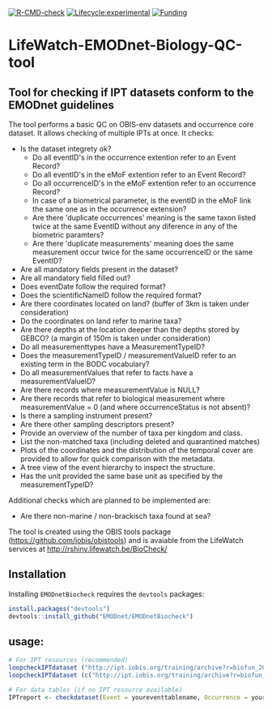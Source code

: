   <!-- badges: start -->
  [![R-CMD-check](https://github.com/EMODnet/EMODnetBiocheck/workflows/R-CMD-check/badge.svg)](https://github.com/EMODnet/EMODnetBiocheck/actions)
  [![Lifecycle:experimental](https://img.shields.io/badge/lifecycle-experimental-orange.svg)](https://www.tidyverse.org/lifecycle/#experimental)
  [![Funding](https://img.shields.io/static/v1?label=powered+by&message=lifewatch.be&labelColor=1a4e8a&color=f15922)](http://lifewatch.be)
  <!-- badges: end -->

# LifeWatch-EMODnet-Biology-QC-tool

## Tool for checking if IPT datasets conform to the EMODnet guidelines 
The tool performs a basic QC on OBIS-env datasets and occurrence core dataset.  It allows checking of multiple IPTs at once. It checks:

- Is the dataset integrety ok?
  * Do all eventID's in the occurrence extention refer to an Event Record?
  * Do all eventID's in the eMoF extention refer to an Event Record?
  * Do all occurrenceID's in the eMoF extention refer to an occurrence Record?
  * In case of a biometrical parameter, is the eventID in the eMoF link the same one as in the occurrence extension?
  * Are there 'duplicate occurrences' meaning is the same taxon listed twice at the same EventID without any diference in any of the biometric paramters?
  * Are there 'duplicate measurements' meaning does the same measurement occur twice for the same occurrenceID or the same EventID?
-    Are all mandatory fields present in the dataset?
-    Are all mandatory field filled out?
-    Does eventDate follow the required format?
-    Does the scientificNameID follow the required format?
-    Are there coordinates located on land? (buffer of 3km is taken under consideration)
-    Do the coordinates on land refer to marine taxa?
-    Are there depths at the location deeper than the depths stored by GEBCO? (a margin of 150m is taken under consideration)
-    Do all measurementtypes have a MeasurementTypeID?
-    Does the measurementTypeID / measurementValueID refer to an existing term in the BODC vocabulary?
-    Do all measurementValues that refer to facts have a measurementValueID?
-    Are there records where measurementValue is NULL?
-    Are there records that refer to biological measurement  where measurementValue = 0 (and where occurrenceStatus is not absent)?
-   Is there a sampling instrument present?
-   Are there other sampling descriptors present?
-   Provide an overview of the number of taxa per kingdom and class.
-   List the non-matched taxa (including deleted and quarantined matches)
-   Plots of the coordinates and the distribution of the temporal cover are provided to allow for quick comparison with the metadata. 
-   A tree view of the event hierarchy to inspect the structure.
 -  Has the unit provided the same base unit as specified by the measurementTypeID?

Additional checks which are planned to be implemented are:

 -  Are there non-marine / non-brackisch taxa found at sea? 

 
The tool is created using the OBIS tools package (https://github.com/iobis/obistools) and is avaiable from the LifeWatch services at http://rshiny.lifewatch.be/BioCheck/


## Installation

Installing `EMODnetBiocheck` requires the `devtools` packages:

```R
install.packages("devtools")
devtools::install_github("EMODnet/EMODnetBiocheck")
```


## usage:
```R
# For IPT resources (recommended)
loopcheckIPTdataset ("http://ipt.iobis.org/training/archive?r=biofun_2009", tree="yes")
loopcheckIPTdataset (c("http://ipt.iobis.org/training/archive?r=biofun_2009", "http://ipt.vliz.be/eurobis/resource?r=benthic-fauna-arrabida-2007-2009"), tree="yes")

# For data tables (if no IPT resource available)
IPTreport <- checkdataset(Event = youreventtablename, Occurrence = youroccurrencetablename, eMoF = youremoftablename)
```
